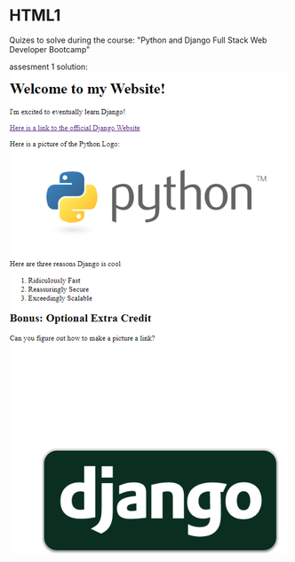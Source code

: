 # HTML1
Quizes to solve during the course: "Python and Django Full Stack Web Developer Bootcamp"

assesment 1 solution:
<br>
<img src="images/asses1.png">

